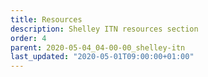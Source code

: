 ```yaml
---
title: Resources
description: Shelley ITN resources section
order: 4
parent: 2020-05-04_04-00-00_shelley-itn
last_updated: "2020-05-01T09:00:00+01:00"
---
```

